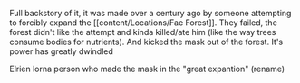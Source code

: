 
Full backstory of it, it was made over a century ago by someone attempting to forcibly expand the [[content/Locations/Fae Forest]]. They failed, the forest didn't like the attempt and kinda killed/ate him (like the way trees consume bodies for nutrients). And kicked the mask out of the forest. It's power has greatly dwindled


Elrien lorna
person who made the mask in the "great expantion" (rename)